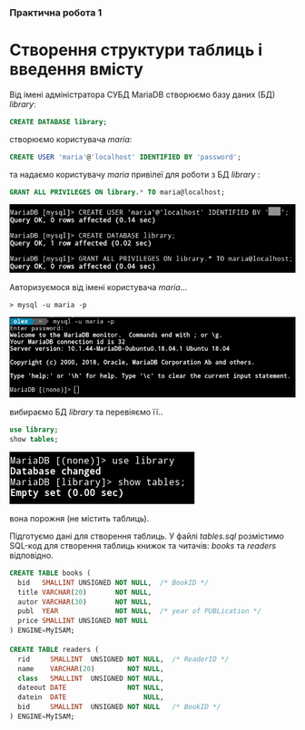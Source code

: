 ### Практична робота 1

Створення структури таблиць і введення вмісту
=============================================

Від імені адміністратора СУБД MariaDB cтворюємо базу даних (БД) _library_:

```sql
CREATE DATABASE library;
```
створюємо користувача _maria_:

```sql
CREATE USER 'maria'@'localhost' IDENTIFIED BY 'password';
```
та надаємо користувачу _maria_ привілеї для роботи з БД _library_ :

```sql
GRANT ALL PRIVILEGES ON library.* TO maria@localhost;
```
![pic 01](ms01.png)

Авторизуємося від імені користувача _maria_... 

```
> mysql -u maria -p 
```
![pic 01](ms02.png)

вибираємо БД _library_ та перевіяємо її..

```sql
use library;
show tables;
```
![pic 01](ms03.png)

вона порожня (не містить таблиць).

Підготуємо дані для створення таблиць. У файлі _tables.sql_ розмістимо SQL-код для створення таблиць книжок та читачів: _books_ та _readers_ відповідно.

```sql
CREATE TABLE books (
  bid   SMALLINT UNSIGNED NOT NULL,  /* BookID */
  title VARCHAR(20)       NOT NULL,
  autor VARCHAR(30)       NOT NULL,
  publ  YEAR              NOT NULL,  /* year of PUBLication */
  price SMALLINT UNSIGNED NOT NULL
) ENGINE=MyISAM;

CREATE TABLE readers (
  rid     SMALLINT  UNSIGNED NOT NULL,  /* ReaderID */
  name    VARCHAR(20)        NOT NULL,
  class   SMALLINT  UNSIGNED NOT NULL,
  dateout DATE               NOT NULL,
  datein  DATE                   NULL,
  bid     SMALLINT  UNSIGNED NOT NULL   /* BookID */
) ENGINE=MyISAM;
```
